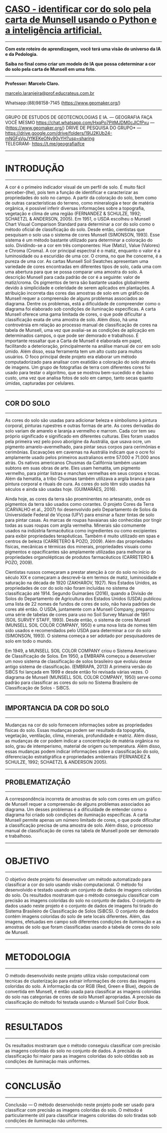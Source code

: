 # **[CASO -  identificar cor do solo pela carta de Munsell usando o Python e a inteligência artificial.](https://www.google.com/url?sa=t&rct=j&q=&esrc=s&source=web&cd=&cad=rja&uact=8&ved=2ahUKEwi3uobiysv7AhVkrZUCHdWoA1MQFnoECAwQAQ&url=https%3A%2F%2Fbdm.unb.br%2Fbitstream%2F10483%2F16494%2F1%2F2016_ThalitaLuziaGuimaraes_tcc.pdf&usg=AOvVaw2pcgmk6duyN8PXmU4heZHK/)**



---



**Com este roteiro de aprendizagem, você terá uma visão do universo da IA e da Pedologia.** 

**Saiba no final como criar um modelo de IA que possa cdeterminar a cor do solo pela carta de Munsell em uma foto.**


---
**Professor: Marcelo Claro.**

marcelo.laranjeira@prof.educrateus.com.br

Whatsapp:(88)98158-7145  (https://www.geomaker.org/)


---

GRUPO DE ESTUDOS DE GEOTECNOLOGIAS E IA.   — GEOGRAFIA FAÇA VOCÊ MESMO  https://chat.whatsapp.com/HxqPo7PitMJDM0cJlCfPxu   —   (https://www.geomaker.org/)
DRIVE DE PESQUISA DO GRUPO* — https://drive.google.com/drive/folders/19IJ2KUb24-mNGFsVgJYfKEKeONy90vYH?usp=sharing  
TELEGRAM- https://t.me/geografiaifce  

---



# **INTRODUÇÃO**

---


A cor é o primeiro indicador visual de um perfil de solo. É muito fácil perceber-(lhe), pois tem a função de identificar e caracterizar as propriedades do solo no campo.
A partir da coloração do solo, bem como de outras características do terreno, como mineralogia e teor de matéria orgânica, é possível inferir diversas informações sobre a topografia, vegetação e clima de uma região (FERNANDEZ & SCHULZE, 1992; SCHAETZL & ANDERSON, 2005).
Em 1951, o USDA escolheu o Munsell Chart Visual Comparison Standard para determinar a cor do solo como o método oficial de classificação do solo. Desde então, cientistas que pesquisam o solo usa o sistema de cores Munsell (SIMONSON, 1993). Esse sistema  é um método bastante utilizado para determinar a coloração do solo. Dividindo-se  a cor em três componentes: Hue (Matiz), Value (Valores) e Chroma (Croma). A cor principal espectral é o matiz, enquanto o valor é a luminosidade ou a escuridão de uma cor. O croma, no que lhe concerne, é a pureza de uma cor. 
As cartas Munsell Soil Swatches apresentam uma variedade de cores encontradas em diferentes tipos de solo, cada uma com uma abertura para que se possa comparar uma amostra do solo. A descrição Munsell para cada padrão de cor é a seguinte: valor de matiz/croma. Os pigmentos de terra são bastante usados globalmente devido à simplicidade e celeridade de serem aplicados em plantações.
A atribuição incorreta das cores das amostras de solo em um gráfico de Munsell requer a compreensão de alguns problemas associados ao diagrama. Dentre os problemas, está a dificuldade de compreender como o diagrama foi elaborado sob condições de iluminação específicas.
A carta Munsell oferece uma gama limitada de cores, o que pode dificultar a classificação exata de uma amostra de solo. Além disso, há uma controvérsia em relação ao processo manual de classificação de cores na tabela de Munsell, uma vez que avaliai-se as condições de aplicação em determinados campos, o que pode ser demorado e trabalhoso.  É importante ressaltar que a Carta de Munsell é elaborada em papel, facilitando a deterioração, principalmente na análise manual de cor em solo úmido. Além disso, essa ferramenta tem um alto custo para muitos usuários. 
O foco principal deste projeto era elaborar um método computadorizado para analisar com exatidão a coloração do solo através de imagens. Um grupo de fotografias de terra com diferentes cores foi usado para testar o algoritmo, que se mostrou bem-sucedido e de baixo custo, uma vez que analisa fotos de solo em campo, tanto secas quanto úmidas, capturadas por celulares.


---

## **COR DO SOLO**

---


As cores do solo são usadas para adicionar beleza e simbolismo à pintura corporal, pinturas rupestres e outras formas de arte. As cores derivadas do solo variam de amarelo e laranja a vermelho e marrom. Cada cor tem seu próprio significado e significado em diferentes culturas. Eles foram usados ​​pela primeira vez pelo povo aborígine da Austrália, que usava ocre, um pigmento amarelo-avermelhado, para pintar seus corpos para cerimônias e cerimônias. Escavações em cavernas na Austrália indicam que o ocre foi amplamente usado pelos primeiros australianos entre 57.000 e 71.000 anos atrás. Os nativos americanos Chusmas da Califórnia também usaram subtons em suas obras de arte. Eles usam hematita, um pigmento vermelho, para pintar listras e manchas vermelhas em seus corpos e tocas. Além da hematita, a tribo Chusmas também utilizava a argila branca para pintura corporal e rituais de cura. As cores do solo têm sido usadas há séculos e ainda são usadas hoje. (GUIMARÃES, 2016).


Ainda hoje, as cores da terra são proeminentes no artesanato, onde os pigmentos da terra são usados ​​como corantes. O projeto Cores da Terra (CARVALHO et al., 2007) foi desenvolvido pelo Departamento de Solos da Universidade Federal de Viçosa (UFV) para ensinar a fazer tintas de solo para pintar casas. As marcas de roupas havaianas são conhecidas por tingir todas as suas roupas com argila vermelha. Minerais são comumente usados ​​na indústria farmacêutica como ingredientes ou como excipientes para exibir propriedades terapêuticas. Também é muito utilizado em spas e centros de beleza (CARRETERO & POZO, 2009). Além das propriedades físicas, mecânicas e térmicas dos minerais, propriedades visuais como pigmentos e opacificantes são amplamente utilizadas para melhorar as propriedades organolépticas de produtos farmacêuticos (CARRETERO & POZO, 2009).

Cientistas russos começaram a prestar atenção à cor do solo no início do século XIX e começaram a descrevê-la em termos de matiz, luminosidade e saturação na década de 1920 (ZAKHAROV, 1927). Nos Estados Unidos, as propriedades de cor do solo não foram incluídas no sistema de classificação até 1914. Segundo Guimarães (2016), quando a Divisão de Solos do Departamento de Agricultura dos Estados Unidos (USDA) publicou uma lista de 22 nomes de fundos de cores de solo, não havia padrões de cores até então. O USDA, juntamente com a Munsell Company, preparou uma série de tabelas de cores para uso no Soil Survey Manual de 1951 (SOIL SURVEY STAFF, 1993). Desde então, o sistema de cores Munsell (MUNSELL SOIL COLOR COMPANY, 1950) e uma nova lista de nomes têm sido usados ​​e recomendados pelo USDA para determinar a cor do solo (SIMONSON, 1993). O sistema começa a ser adotado por pesquisadores de solo em todo o mundo.

Em 1949, a MUNSELL SOIL COLOR COMPANY criou o Sistema Americano de Classificação de Solos. Em 1950, a EMBRAPA começou a desenvolver um novo sistema de classificação de solos brasileiro que evoluiu desse antigo sistema de classificação. (EMBRAPA, 2013) A primeira versão do SiBCS foi lançada em 1999 e desde então foi revisada várias vezes. O diagrama de Munsell (MUNSELL SOIL COLOR COMPANY, 1950) serve como padrão para classificar as cores do solo no Sistema Brasileiro de Classificação de Solos - SiBCS.


---


## **IMPORTANCIA DA COR DO SOLO**

---


Mudanças na cor do solo fornecem informações sobre as propriedades físicas do solo. Essas mudanças podem ser resultado da topografia, vegetação, ventilação, clima, minerais, profundidade e matriz. Além disso, as mudanças de cor podem indicar a concentração de matéria orgânica no solo, grau de intemperismo, material de origem ou temperatura. Além disso, essas mudanças podem indicar informações sobre a classificação do solo, diferenciação estratigráfica e propriedades ambientais (FERNANDEZ & SCHULZE, 1992; SCHAETZL & ANDERSON 2005).

--- 


## **PROBLEMATIZAÇÃO**

---
A correspondência incorreta de amostras de solo com cores em um gráfico de Munsell requer a compreensão de alguns problemas associados ao diagrama. Um desses problemas é a dificuldade de entender como o diagrama foi criado sob condições de iluminação específicas. A carta Munsell permite apenas um número limitado de cores, o que pode dificultar a classificação precisa de uma amostra de solo. Além disso, o processo manual de classificação de cores na tabela de Munsell pode ser demorado e trabalhoso.


---

# **OBJETIVO**

---

O objetivo deste projeto foi desenvolver um método automatizado para classificar a cor do solo usando visão computacional. O método foi desenvolvido e testado usando um conjunto de dados de imagens coloridas do solo. Os resultados mostraram que o método conseguiu classificar com precisão as imagens coloridas do solo no conjunto de dados.
O conjunto de dados usado neste projeto é o conjunto de dados de imagens foi tirado do Sistema Brasileiro de Classificação de Solos (SiBCS). O conjunto de dados contém imagens coloridas do solo de sete locais diferentes. Além, das imagens, efetuadas em campo sob diferentes condições de iluminação e as amostras de solo que foram classificadas usando a tabela de cores do solo de Munsell.

---

# **METODOLOGIA**

---

O método desenvolvido neste projeto utiliza visão computacional com tecnicas de clusterização para extrair informações de cores das imagens coloridas do solo. A informação da cor RGB (Red, Green e Blue), depois de convertida em Munsell, é então usada para classificar as imagens coloridas do solo nas categorias de cores de solo Munsell apropriadas. A precisão da classificação do método foi testada usando o Munsell Soil Color Book.


---

# **RESULTADOS**

---
Os resultados mostraram que o método conseguiu classificar com precisão as imagens coloridas do solo no conjunto de dados. A precisão da classificação foi maior para as imagens coloridas do solo obtidas sob as condições de iluminação mais uniformes.

---

# **CONCLUSÃO**


---

Conclusão — O método desenvolvido neste projeto pode ser usado para classificar com precisão as imagens coloridas do solo. O método é particularmente útil para classificar imagens coloridas do solo tiradas sob condições de iluminação não uniformes.

---

